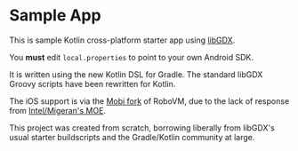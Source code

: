 # Sample App

This is sample Kotlin cross-platform starter app using [libGDX](https://libgdx.badlogicgames.com).

You **must** edit `local.properties` to point to your own Android SDK.

It is written using the new Kotlin DSL for Gradle. 
The standard libGDX Groovy scripts have been rewritten for Kotlin.

The iOS support is via the [Mobi fork](http://robovm.mobidevelop.com) of RoboVM, due to the lack of response from [Intel/Migeran's MOE](https://multi-os-engine.org).

This project was created from scratch, borrowing liberally from libGDX's usual starter buildscripts and the Gradle/Kotlin community at large.

